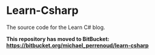 Learn-Csharp
============

The source code for the Learn C# blog.

**This repository has moved to BitBucket: https://bitbucket.org/michael_perrenoud/learn-csharp**

